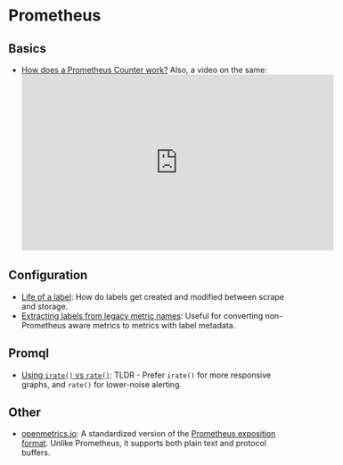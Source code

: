 # Prometheus

## Basics

- [How does a Prometheus Counter work?](https://www.robustperception.io/how-does-a-prometheus-counter-work)
  Also, a video on the same:
  <iframe width="560" height="315" src="https://www.youtube.com/embed/67Ulrq6DxwA" frameborder="0" allow="accelerometer; autoplay; clipboard-write; encrypted-media; gyroscope; picture-in-picture" allowfullscreen></iframe>

## Configuration

- [Life of a label](https://www.robustperception.io/life-of-a-label): How do labels get created and modified between scrape and storage.
- [Extracting labels from legacy metric names](https://www.robustperception.io/extracting-labels-from-legacy-metric-names): Useful for converting non-Prometheus aware metrics to metrics with label metadata.
## Promql

- [Using `irate()` vs `rate()`](https://www.robustperception.io/irate-graphs-are-better-graphs): TLDR - Prefer `irate()` for more responsive graphs, and `rate()` for lower-noise alerting.

## Other

- [openmetrics.io](https://openmetrics.io/): A standardized version of the [Prometheus exposition format](https://github.com/prometheus/docs/blob/master/content/docs/instrumenting/exposition_formats.md). Unlike Prometheus, it supports both plain text and protocol buffers.
